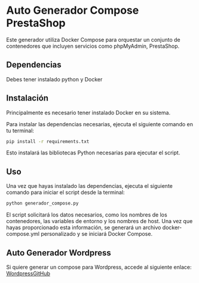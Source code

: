 # Auto Generador Compose PrestaShop

Este generador utiliza Docker Compose para orquestar un conjunto de contenedores que incluyen servicios como phpMyAdmin, PrestaShop.

## Dependencias

Debes tener instalado python y Docker

## Instalación

Principalmente es necesario tener instalado Docker en su sistema.

Para instalar las dependencias necesarias, ejecuta el siguiente comando en tu terminal:

```bash
pip install -r requirements.txt
```
Esto instalará las bibliotecas Python necesarias para ejecutar el script.

## Uso

Una vez que hayas instalado las dependencias, ejecuta el siguiente comando para iniciar el script desde la terminal:

```bash
python generador_compose.py
```

El script solicitará los datos necesarios, como los nombres de los contenedores, las variables de entorno y los nombres de host. Una vez que hayas proporcionado esta información, se generará un archivo docker-compose.yml personalizado y se iniciará Docker Compose.

## Auto Generador Wordpress

Si quiere generar un compose para Wordpress, accede al siguiente enlace: [WordpressGitHub](https://github.com/dgilab/AutoGen_WordPress_docker)
